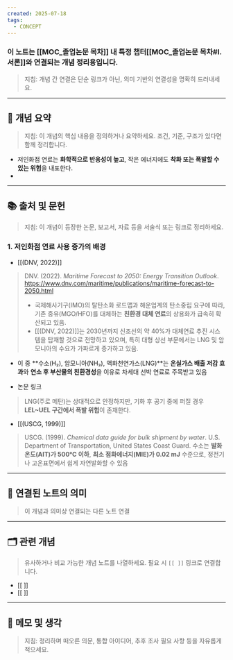 ```yaml
---
created: 2025-07-18
tags:
  - CONCEPT
---
```

### 이 노트는 [[MOC_졸업논문 목차]] 내 특정 챕터[[MOC_졸업논문 목차#I. 서론]]와 연결되는 개념 정리용입니다.  
> 지침: 개념 간 연결은 단순 링크가 아닌, 의미 기반의 연결성을 명확히 드러내세요.  
---

## 🧩 개념 요약  
> 지침: 이 개념의 핵심 내용을 정의하거나 요약하세요. 조건, 기준, 구조가 있다면 함께 정리합니다.

- 저인화점 연료는 **화학적으로 반응성이 높고**, 작은 에너지에도 **착화 또는 폭발할 수 있는 위험**을 내포한다.
- 

---

## 📚 출처 및 문헌  
> 지침: 이 개념이 등장한 논문, 보고서, 자료 등을 서술식 또는 링크로 정리하세요.

### 1. 저인화점 연료 사용 증가의 배경
- [[(DNV, 2022)]]
>DNV. (2022). _Maritime Forecast to 2050: Energy Transition Outlook_. https://www.dnv.com/maritime/publications/maritime-forecast-to-2050.html
>- 국제해사기구(IMO)의 탈탄소화 로드맵과 해운업계의 탄소중립 요구에 따라, 기존 중유(MGO/HFO)를 대체하는 **친환경 대체 연료**의 상용화가 급속히 확산되고 있음.
>- [[(DNV, 2022)]]는 2030년까지 신조선의 약 40%가 대체연료 추진 시스템을 탑재할 것으로 전망하고 있으며, 특히 대형 상선 부문에서는 LNG 및 암모니아의 수요가 가파르게 증가하고 있음.
    
- 이 중 **수소(H₂), 암모니아(NH₃), 액화천연가스(LNG)**는 **온실가스 배출 저감 효과**와 **연소 후 부산물의 친환경성**을 이유로 차세대 선박 연료로 주목받고 있음






- 논문 링크
>LNG(주로 메탄)는 상대적으로 안정하지만, 기화 후 공기 중에 퍼질 경우 **LEL~UEL 구간에서 폭발 위험**이 존재한다.

- [[(USCG, 1999)]]
> USCG. (1999). _Chemical data guide for bulk shipment by water_. U.S. Department of Transportation, United States Coast Guard.
> 수소는 **발화온도(AIT)가 500℃ 이하**, **최소 점화에너지(MIE)가 0.02 mJ** 수준으로, 정전기나 고온표면에서 쉽게 자연발화할 수 있음

---

## 🔗 연결된 노트의 의미  
> 이 개념과 의미상 연결되는 다른 노트 연결

---

## 🗂 관련 개념  
> 유사하거나 비교 가능한 개념 노트를 나열하세요. 필요 시 `[[ ]]` 링크로 연결합니다.

- [[ ]]
- [[ ]]

---

## 💬 메모 및 생각  
> 지침: 정리하며 떠오른 의문, 통합 아이디어, 추후 조사 필요 사항 등을 자유롭게 적으세요.

